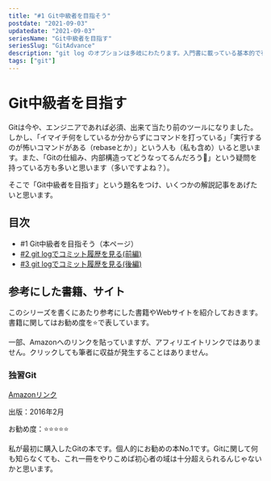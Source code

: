 ```yaml
---
title: "#1 Git中級者を目指そう"
postdate: "2021-09-03"
updatedate: "2021-09-03"
seriesName: "Git中級者を目指す"
seriesSlug: "GitAdvance"
description: "git log のオプションは多岐にわたります。入門書に載っている基本的で有名なものからちょっとマニアックなものまで、できるだけ例を踏まえて紹介しますので良ければ実際にコマンドを打ち込みながら読んでみてください。"
tags: ["git"]
---
```


# Git中級者を目指す

Gitは今や、エンジニアであれば必須、出来て当たり前のツールになりました。しかし、「イマイチ何をしているか分からずにコマンドを打っている」「実行するのが怖いコマンドがある（rebaseとか）」という人も（私も含め）いると思います。また、「Gitの仕組み、内部構造ってどうなってるんだろう🤔」という疑問を持っている方も多いと思います（多いですよね？）。

そこで「Git中級者を目指す」という題名をつけ、いくつかの解説記事をあげたいと思います。

## 目次

-  \#1 Git中級者を目指そう（本ページ）
-  [#2 git logでコミット履歴を見る(前編)](/GitAdvance/02/)
-  [#3 git logでコミット履歴を見る(後編)](/GitAdvance/03/)

## 参考にした書籍、サイト

このシリーズを書くにあたり参考にした書籍やWebサイトを紹介しておきます。書籍に関してはお勧め度を⭐️で表しています。

<aside>

一部、Amazonへのリンクを貼っていますが、アフィリエイトリンクではありません。クリックしても筆者に収益が発生することはありません。

</aside>

### 独習Git

[Amazonリンク](https://www.amazon.co.jp/dp/B01C2TRNUG/ref=dp-kindle-redirect?_encoding=UTF8&btkr=1)

出版：2016年2月

お勧め度：⭐⭐️⭐⭐️⭐️

私が最初に購入したGitの本です。個人的にお勧めの本No.1です。Gitに関して何も知らなくても、これ一冊をやりこめば初心者の域は十分超えられるんじゃないかと思います。